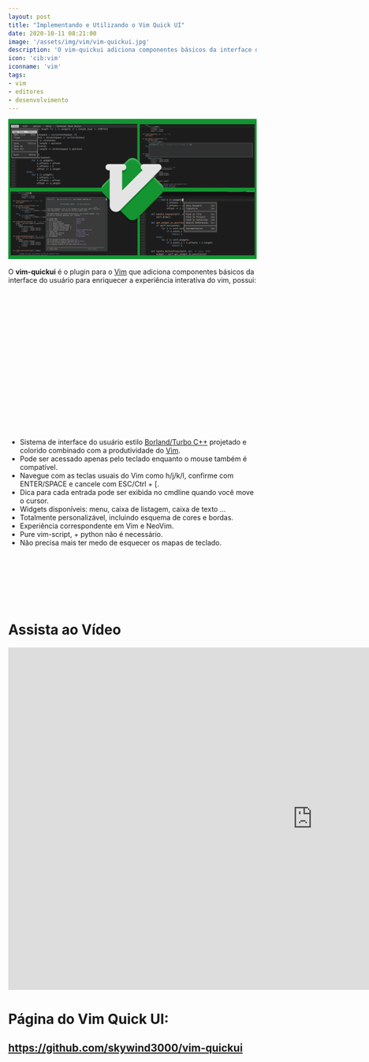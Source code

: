```yaml
---
layout: post
title: "Implementando e Utilizando o Vim Quick UI"
date: 2020-10-11 08:21:00
image: '/assets/img/vim/vim-quickui.jpg'
description: 'O vim-quickui adiciona componentes básicos da interface do usuário  adiciona componentes básicos da interface do usuário.'
icon: 'cib:vim'
iconname: 'vim'
tags:
- vim
- editores
- desenvolvimento
---
```


![Implementando e Utilizando o Vim Quick UI](/assets/img/vim/vim-quickui.jpg)

O **vim-quickui** é o plugin para o [Vim](https://terminalroot.com.br/vim/) que adiciona componentes básicos da interface do usuário para enriquecer a experiência interativa do vim, possui:

<!-- QUADRADO -->
<script async src="//pagead2.googlesyndication.com/pagead/js/adsbygoogle.js"></script>
<ins class="adsbygoogle"
style="display:inline-block;width:336px;height:280px"
data-ad-client="ca-pub-2838251107855362"
data-ad-slot="5351066970"></ins>
<script>
(adsbygoogle = window.adsbygoogle || []).push({});
</script>

+ Sistema de interface do usuário estilo [Borland/Turbo C++]() projetado e colorido combinado com a produtividade do [Vim]().
+ Pode ser acessado apenas pelo teclado enquanto o mouse também é compatível.
+ Navegue com as teclas usuais do Vim como h/j/k/l, confirme com ENTER/SPACE e cancele com ESC/Ctrl + [.
+ Dica para cada entrada pode ser exibida no cmdline quando você move o cursor.
+ Widgets disponíveis: menu, caixa de listagem, caixa de texto ...
+ Totalmente personalizável, incluindo esquema de cores e bordas.
+ Experiência correspondente em Vim e NeoVim.
+ Pure vim-script, + python não é necessário.
+ Não precisa mais ter medo de esquecer os mapas de teclado.

<!-- MINI ANÚNCIO -->
<script async src="//pagead2.googlesyndication.com/pagead/js/adsbygoogle.js"></script>
<!-- Games Root -->
<ins class="adsbygoogle"
style="display:inline-block;width:730px;height:95px"
data-ad-client="ca-pub-2838251107855362"
data-ad-slot="5351066970"></ins>
<script>
(adsbygoogle = window.adsbygoogle || []).push({});
</script>


# Assista ao Vídeo

<iframe width="1234" height="694" src="https://www.youtube.com/embed/LMKiTPMV4U4" frameborder="0" allow="accelerometer; autoplay; encrypted-media; gyroscope; picture-in-picture" allowfullscreen></iframe>

# Página do Vim Quick UI:
## <https://github.com/skywind3000/vim-quickui>


<!-- RETANGULO LARGO 2 -->
<script async src="//pagead2.googlesyndication.com/pagead/js/adsbygoogle.js"></script>
<ins class="adsbygoogle"
style="display:block; text-align:center;"
data-ad-layout="in-article"
data-ad-format="fluid"
data-ad-client="ca-pub-2838251107855362"
data-ad-slot="8549252987"></ins>
<script>
(adsbygoogle = window.adsbygoogle || []).push({});
</script>






